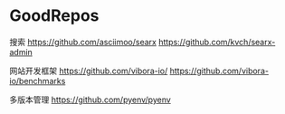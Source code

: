 # GoodRepos

搜索
https://github.com/asciimoo/searx
https://github.com/kvch/searx-admin

网站开发框架
https://github.com/vibora-io/
https://github.com/vibora-io/benchmarks

多版本管理
https://github.com/pyenv/pyenv

